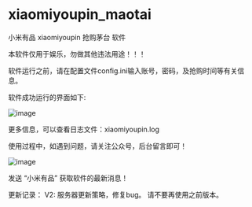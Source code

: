 # xiaomiyoupin_maotai
小米有品 xiaomiyoupin 抢购茅台 软件

本软件仅用于娱乐，勿做其他违法用途！！！

软件运行之前，请在配置文件config.ini输入账号，密码，及抢购时间等有关信息。

软件成功运行的界面如下:

![image](https://user-images.githubusercontent.com/40600240/109805327-45844b00-7c5e-11eb-8559-464c86c3fc83.png)

更多信息，可以查看日志文件：xiaomiyoupin.log

使用过程中，如遇到问题，请关注公众号，后台留言即可！

![image](https://user-images.githubusercontent.com/40600240/109807636-1e7b4880-7c61-11eb-8b21-fb772e55a1dc.png)

发送 “小米有品” 获取软件的最新消息！

更新记录：
V2:
服务器更新策略，修复bug。
请不要再使用之前版本。
